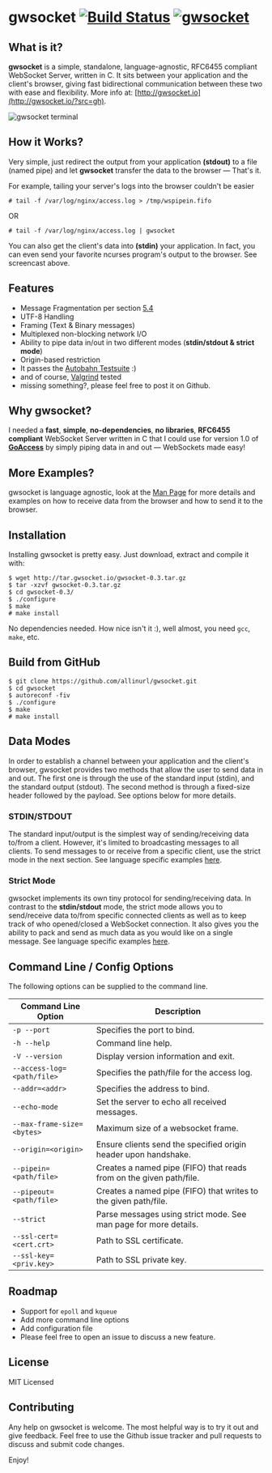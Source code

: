 gwsocket [![Build Status](https://travis-ci.org/allinurl/gwsocket.svg?branch=master)](http://travis-ci.org/allinurl/gwsocket) [![gwsocket](http://gwsocket.io/badge?v0.1)](http://gwsocket.io)
========

## What is it? ##
**gwsocket** is a simple, standalone, language-agnostic, RFC6455 compliant
WebSocket Server, written in C. It sits between your application and the
client's browser, giving fast bidirectional communication between these two
with ease and flexibility. More info at:
[http://gwsocket.io](http://gwsocket.io/?src=gh).

![gwsocket terminal](https://cloud.githubusercontent.com/assets/5005367/19279261/515b6ec6-8fa6-11e6-8bc5-e109710bfb56.gif)

## How it Works? ##
Very simple, just redirect the output from your application **(stdout)** to a
file (named pipe) and let **gwsocket** transfer the data to the browser —
That's it.

For example, tailing your server's logs into the browser couldn't be easier

    # tail -f /var/log/nginx/access.log > /tmp/wspipein.fifo

OR

    # tail -f /var/log/nginx/access.log | gwsocket

You can also get the client's data into **(stdin)** your application. In fact,
you can even send your favorite ncurses program's output to the browser. See
screencast above.

## Features ##
* Message Fragmentation per section [5.4](https://tools.ietf.org/html/rfc6455#page-33)
* UTF-8 Handling
* Framing (Text & Binary messages)
* Multiplexed non-blocking network I/O
* Ability to pipe data in/out in two different modes (**stdin/stdout & strict mode**)
* Origin-based restriction
* It passes the [Autobahn Testsuite](http://gwsocket.io/autobahn/) :)
* and of course, [Valgrind](http://valgrind.org/) tested
* missing something?, please feel free to post it on Github.

## Why gwsocket? ##
I needed a **fast**, **simple**, **no-dependencies**, **no libraries**,
**RFC6455 compliant** WebSocket Server written in C that I could use for
version 1.0 of [**GoAccess**](https://goaccess.io/) by simply piping data in
and out — WebSockets made easy!

## More Examples? ##
gwsocket is language agnostic, look at the [Man Page](http://gwsocket.io/man?src=gh)
for more details and examples on how to receive data from the browser and how
to send it to the browser.

## Installation ##
Installing gwsocket is pretty easy. Just download, extract and compile it with:

```
$ wget http://tar.gwsocket.io/gwsocket-0.3.tar.gz
$ tar -xzvf gwsocket-0.3.tar.gz
$ cd gwsocket-0.3/
$ ./configure
$ make
# make install
```
No dependencies needed. How nice isn't it :), well almost, you need `gcc`, `make`, etc.

## Build from GitHub ##
```
$ git clone https://github.com/allinurl/gwsocket.git
$ cd gwsocket
$ autoreconf -fiv
$ ./configure
$ make
# make install
```

## Data Modes ##
In order to establish a channel between your application and the client's
browser, gwsocket provides two methods that allow the user to send data in and
out. The first one is through the use of the standard input (stdin), and the
standard output (stdout). The second method is through a fixed-size header
followed by the payload. See options below for more details.

### STDIN/STDOUT ###
The standard input/output is the simplest way of sending/receiving data to/from
a client. However, it's limited to broadcasting messages to all clients. To
send messages to or receive from a specific client, use the strict mode in the
next section. See language specific examples [here](http://gwsocket.io/).

### Strict Mode ###
gwsocket implements its own tiny protocol for sending/receiving data. In
contrast to the **stdin/stdout** mode, the strict mode allows you to
send/receive data to/from specific connected clients as well as to keep track
of who opened/closed a WebSocket connection. It also gives you the ability to
pack and send as much data as you would like on a single message. See language
specific examples [here](http://gwsocket.io/).

## Command Line / Config Options ##
The following options can be supplied to the command line.


| Command Line Option          | Description                                                         |
| ---------------------------- | --------------------------------------------------------------------|
| `-p --port`                  | Specifies the port to bind.                                         |
| `-h --help`                  | Command line help.                                                  |
| `-V --version`               | Display version information and exit.                               |
| `--access-log=<path/file>`   | Specifies the path/file for the access log.                         |
| `--addr=<addr>`              | Specifies the address to bind.                                      |
| `--echo-mode`                | Set the server to echo all received messages.                       |
| `--max-frame-size=<bytes>`   | Maximum size of a websocket frame.                                  |
| `--origin=<origin>`          | Ensure clients send the specified origin header upon handshake.     |
| `--pipein=<path/file>`       | Creates a named pipe (FIFO) that reads from on the given path/file. |
| `--pipeout=<path/file>`      | Creates a named pipe (FIFO) that writes to the given path/file.     |
| `--strict`                   | Parse messages using strict mode. See man page for more details.    |
| `--ssl-cert=<cert.crt>`      | Path to SSL certificate.                                            |
| `--ssl-key=<priv.key>`       | Path to SSL private key.                                            |

## Roadmap ##
* Support for `epoll` and `kqueue`
* Add more command line options
* Add configuration file
* Please feel free to open an issue to discuss a new feature.

## License ##
MIT Licensed

## Contributing ##

Any help on gwsocket is welcome. The most helpful way is to try it out and give
feedback. Feel free to use the Github issue tracker and pull requests to
discuss and submit code changes.

Enjoy!

